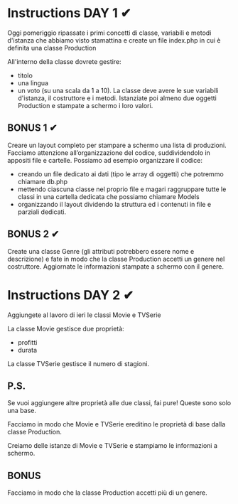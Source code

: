 # Instructions DAY 1 ✔
Oggi pomeriggio ripassate i primi concetti di classe, variabili e metodi d'istanza che abbiamo visto stamattina e create un file index.php in cui è definita una classe Production

All'interno della classe dovrete gestire:
- titolo
- una lingua 
- un voto (su una scala da 1 a 10). 
La classe deve avere le sue variabili d'istanza, il costruttore e i metodi.
Istanziate poi almeno due oggetti Production e stampate a schermo i loro valori.

## BONUS 1 ✔
Creare un layout completo per stampare a schermo una lista di produzioni. 
Facciamo attenzione all’organizzazione del codice, suddividendolo in appositi file e cartelle.
Possiamo ad esempio organizzare il codice:
- creando un file dedicato ai dati (tipo le array di oggetti) che potremmo chiamare db.php
- mettendo ciascuna classe nel proprio file e magari raggruppare tutte le classi in una cartella dedicata che possiamo chiamare Models
- organizzando il layout dividendo la struttura ed i contenuti in file e parziali dedicati.

## BONUS 2 ✔
Create una classe Genre (gli attributi potrebbero essere nome e descrizione) e fate in modo che la classe Production accetti un genere nel costruttore. 
Aggiornate le informazioni stampate a schermo con il genere.

# Instructions DAY 2 ✔
Aggiungete al lavoro di ieri le classi Movie e TVSerie

 La classe Movie gestisce due proprietà: 
- profitti 
- durata

La classe TVSerie gestisce il numero di stagioni.

## P.S. 
Se vuoi aggiungere altre proprietà alle due classi, fai pure! Queste sono solo una base.

Facciamo in modo che Movie e TVSerie ereditino le proprietà di base dalla classe Production.

Creiamo delle istanze di Movie e TVSerie e stampiamo le informazioni a schermo.

## BONUS
Facciamo in modo che la classe Production accetti più di un genere.